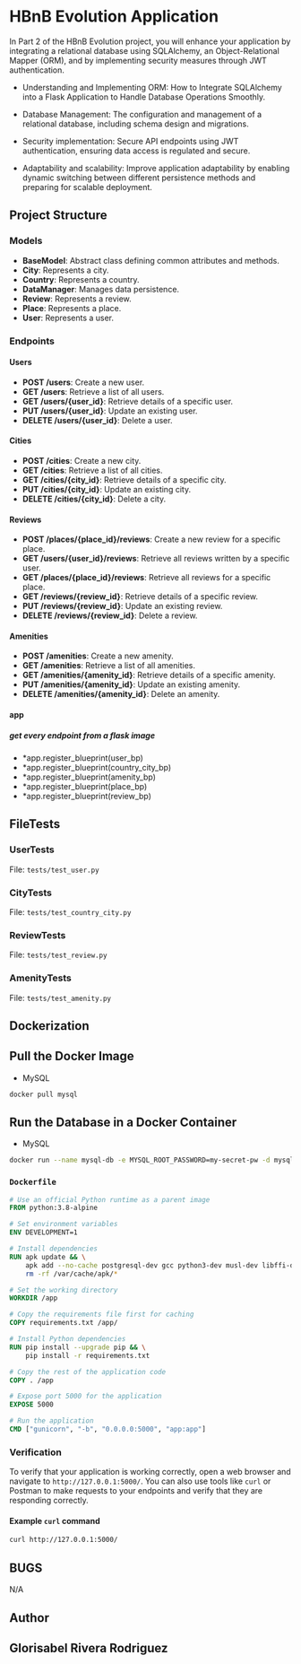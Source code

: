 # HBnB Evolution Application

In Part 2 of the HBnB Evolution project, you will enhance your application by integrating a relational database using SQLAlchemy, an Object-Relational Mapper (ORM), and by implementing security measures through JWT authentication. 

- Understanding and Implementing ORM: How to Integrate SQLAlchemy into a Flask Application to Handle Database Operations Smoothly.

- Database Management: The configuration and management of a relational database, including schema design and migrations.

- Security implementation: Secure API endpoints using JWT authentication, ensuring data access is regulated and secure.

- Adaptability and scalability: Improve application adaptability by enabling dynamic switching between different persistence methods and preparing for scalable deployment.

## Project Structure


### Models

- **BaseModel**: Abstract class defining common attributes and methods.
- **City**: Represents a city.
- **Country**: Represents a country.
- **DataManager**: Manages data persistence.
- **Review**: Represents a review.
- **Place**: Represents a place.
- **User**: Represents a user.

### Endpoints

#### Users
- **POST /users**: Create a new user.
- **GET /users**: Retrieve a list of all users.
- **GET /users/{user_id}**: Retrieve details of a specific user.
- **PUT /users/{user_id}**: Update an existing user.
- **DELETE /users/{user_id}**: Delete a user.

#### Cities
- **POST /cities**: Create a new city.
- **GET /cities**: Retrieve a list of all cities.
- **GET /cities/{city_id}**: Retrieve details of a specific city.
- **PUT /cities/{city_id}**: Update an existing city.
- **DELETE /cities/{city_id}**: Delete a city.

#### Reviews
- **POST /places/{place_id}/reviews**: Create a new review for a specific place.
- **GET /users/{user_id}/reviews**: Retrieve all reviews written by a specific user.
- **GET /places/{place_id}/reviews**: Retrieve all reviews for a specific place.
- **GET /reviews/{review_id}**: Retrieve details of a specific review.
- **PUT /reviews/{review_id}**: Update an existing review.
- **DELETE /reviews/{review_id}**: Delete a review.

#### Amenities
- **POST /amenities**: Create a new amenity.
- **GET /amenities**: Retrieve a list of all amenities.
- **GET /amenities/{amenity_id}**: Retrieve details of a specific amenity.
- **PUT /amenities/{amenity_id}**: Update an existing amenity.
- **DELETE /amenities/{amenity_id}**: Delete an amenity.

#### app
##### get every endpoint from a flask image
- *app.register_blueprint(user_bp)
- *app.register_blueprint(country_city_bp)
- *app.register_blueprint(amenity_bp)
- *app.register_blueprint(place_bp)
- *app.register_blueprint(review_bp)



## FileTests

### UserTests

File: `tests/test_user.py`

### CityTests

File: `tests/test_country_city.py`

### ReviewTests

File: `tests/test_review.py`

### AmenityTests

File: `tests/test_amenity.py`

## Dockerization

## Pull the Docker Image
- MySQL

```sh
docker pull mysql
```

## Run the Database in a Docker Container
- MySQL

```sh
docker run --name mysql-db -e MYSQL_ROOT_PASSWORD=my-secret-pw -d mysql:latest
```

### `Dockerfile`

```dockerfile
# Use an official Python runtime as a parent image
FROM python:3.8-alpine

# Set environment variables
ENV DEVELOPMENT=1

# Install dependencies
RUN apk update && \
	apk add --no-cache postgresql-dev gcc python3-dev musl-dev libffi-dev openssl-dev && \
	rm -rf /var/cache/apk/*

# Set the working directory
WORKDIR /app

# Copy the requirements file first for caching
COPY requirements.txt /app/

# Install Python dependencies
RUN pip install --upgrade pip && \
	pip install -r requirements.txt

# Copy the rest of the application code
COPY . /app

# Expose port 5000 for the application
EXPOSE 5000

# Run the application
CMD ["gunicorn", "-b", "0.0.0.0:5000", "app:app"]


```

### Verification

To verify that your application is working correctly, open a web browser and navigate to `http://127.0.0.1:5000/`. You can also use tools like `curl` or Postman to make requests to your endpoints and verify that they are responding correctly.

#### Example `curl` command

```sh
curl http://127.0.0.1:5000/
```
## BUGS

N/A

## Author
Glorisabel Rivera Rodriguez
---